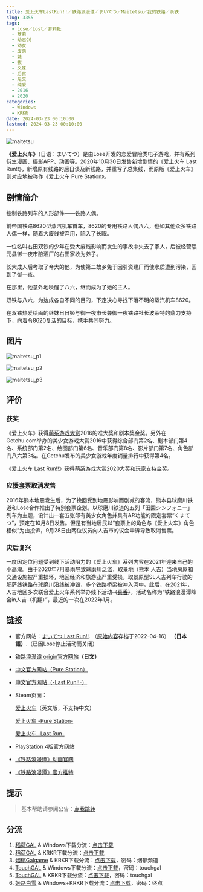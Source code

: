 ```yaml
---
title: 爱上火车LastRun!!／铁路浪漫谭／まいてつ／Maitetsu／我的铁路／余铁
slug: 3355
tags:
  - Lose／Lost／萝莉社
  - 萝莉
  - 动态CG
  - 幼女
  - 废萌
  - 妹
  - 拔
  - 义妹
  - 后宫
  - 足交
  - 纯爱
  - 2016
  - 2020
categories:
  - Windows
  - KRKR
date: 2024-03-23 00:10:00
lastmod: 2024-03-23 00:10:00
---
```


![maitetsu](https://static.30hb.cn/vndb/img/maitetsu.webp)

**《爱上火车》**（日语：まいてつ）是由Lose开发的恋爱冒险类电子游戏，并有系列衍生漫画、摄影APP、动画等。2020年10月30日发售新增剧情的《爱上火车 Last Run!!》，新增原有线路的后日谈及新线路，并重写了总集线，而原版《爱上火车》则对应地被称作《爱上火车 Pure Station》。

<!--more-->

## 剧情简介

控制铁路列车的人形部件——铁路人偶。

前帝国铁路8620型蒸汽机车首车，8620的专用铁路人偶八六，也如其他众多铁路人偶一样，随着大废线被弃用，陷入了长眠。

一位名叫右田双铁的少年在受大废线影响而发生的事故中失去了家人，后被经营隈元县御一夜市酿酒厂的右田家收为养子。

长大成人后考取了帝大的他，为使第二故乡免于因引资建厂而使水质遭到污染，回到了御一夜。

在那里，他意外地唤醒了八六，继而成为了她的主人。

双铁与八六，为达成各自不同的目的，下定决心寻找下落不明的蒸汽机车8620。

在双铁热爱绘画的继妹日日姬与御一夜市长兼御一夜铁路社长波莱特的鼎力支持下，向着令8620复活的目标，携手共同努力。

## 图片

![maitetsu_p1](https://static.30hb.cn/vndb/img/maitetsu_p1.webp)

![maitetsu_p2](https://static.30hb.cn/vndb/img/maitetsu_p2.webp)

![maitetsu_p3](https://static.30hb.cn/vndb/img/maitetsu_p3.webp)

## 评价

### 获奖

《爱上火车》获得[萌系游戏大赏](https://zh.moegirl.org.cn/萌系游戏大赏)2016的准大奖和剧本奖金奖。另外在Getchu.com举办的美少女游戏大赏2016中获得综合部门第2名、剧本部门第4名、系统部门第2名、绘图部门第6名、音乐部门第8名、影片部门第7名、角色部门八六第3名。在Getchu发布的美少女游戏年度销量排行中获得第4名。

《爱上火车 Last Run!!》获得[萌系游戏大赏](https://zh.moegirl.org.cn/萌系游戏大赏)2020大奖和玩家支持金奖。

### 应援套票取消发售

2016年熊本地震发生后，为了挽回受到地震影响而剧减的客流，熊本县球磨川铁道和Lose合作推出了特别套票企划。以球磨川铁道的五列「田園シンフォニー」列车为主题，设计出一套五张印有美少女角色并具有AR功能的限定套票“くまてつ”，预定在10月8日发售。但是有当地居民以“套票上的角色与《爱上火车》角色相似”为由投诉，9月28日由两位议员向人吉市的议会申诉导致取消售票。

### 灾后复兴

一度因定位问题受到线下活动阻力的《爱上火车》系列内容在2021年迎来自己的小高潮。由于2020年7月暴雨导致球磨川泛滥，取景地（熊本 人吉）当地房屋和交通设施被严重损坏，地区经济和旅游业严重受损，取景原型SL人吉列车行驶的肥萨线铁路在球磨川沿线被冲毁，多个铁路桥梁被冲入河中。此后，在2021年，人吉地区多次联合爱上火车系列举办线下活动~~（[真香](https://zh.moegirl.org.cn/真香)）~~，活动名称为“铁路浪漫谭峰会in人吉~~（机翻）~~”，最近的一次在2022年1月。

## 链接

- 官方网站：[まいてつ Last Run!!](http://web.archive.org/web/20220416001404/https://lose.jp/maitetsu/). （[原始内容](http://www.lose.jp/maitetsu/)存档于2022-04-16） **（日本語）**.（已因Lose停止活动而关闭）
- [铁路浪漫谭 origin官方网站](https://railromanesque.jp/origin/)**（日文）**

- [中文官方网站（Pure Station）](http://hikarifield.co.jp/purestation/)

- [中文官方网站（-Last Run!!-）](https://hikarifield.co.jp/maitetsu_lastrun/)

- Steam页面：

  [爱上火车](https://store.steampowered.com/app/714800/Maitetsu/)（英文版，不支持中文）

  [爱上火车 -Pure Station-](https://store.steampowered.com/app/880950/Pure_Station__MaitetsuPure_Station/)

  [爱上火车 -Last Run-](https://store.steampowered.com/app/1434480/MaitetsuLast_Run/)

- [PlayStation 4版官方网站](https://maitetsucs.com/)

- [《铁路浪漫谭》动画官网](https://railromanesque.jp/)

- [《铁路浪漫谭》官方推特](https://twitter.com/rail_romanesque)

## 提示

> 基本帮助请参阅公告：[点我跳转](/)

## 分流

1. [稻荷GAL](https://inarigal.com/) & Windows下载分流：[点击下载](https://sakustar.top/download?post_id=5306&index=0&i=0)
2. [稻荷GAL](https://inarigal.com/) & KRKR下载分流：[点击下载](https://sakustar.top/download?post_id=2793&index=0&i=0)
3. [烟郁Galgame](https://yanyugal.top/) & KRKR下载分流：[点击下载](https://yanyugal.top/d/disk1/%E5%B0%8F%E5%B0%8F%E7%9A%84%E5%88%86%E4%BA%AB%EF%BC%88PC%EF%BC%86%E5%AE%89%E5%8D%93%EF%BC%89/%E5%AE%89%E5%8D%93/krkr/%E7%88%B1%E4%B8%8A%E7%81%AB%E8%BD%A6-Last%20Run!!-.7z)，密码：烟郁频道
4. [TouchGAL](https://www.touchgal.us/) & Windows下载分流：[点击下载](https://pan.touchgal.net/s/52AuE)，密码：touchgal
5. [TouchGAL](https://www.touchgal.us/) & KRKR下载分流：[点击下载](https://pan.touchgal.net/s/2X9Tg)，密码：touchgal
6. [姬路白雪](https://pan.jlbx.xyz/) & Windows+KRKR下载分流：[点击下载](https://pan.jlbx.xyz/?s=%E7%88%B1%E4%B8%8A%E7%81%AB%E8%BD%A6)，密码：终点
